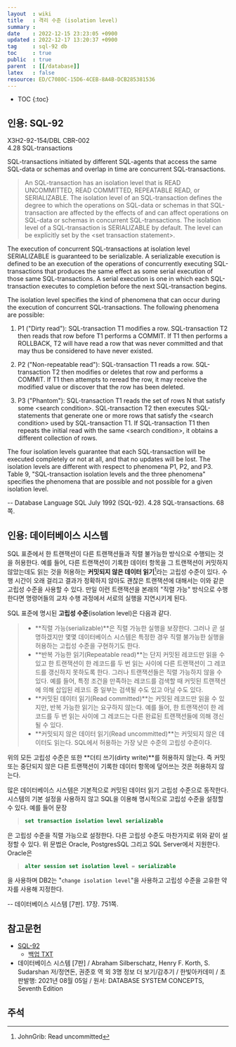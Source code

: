 ```yaml
---
layout  : wiki
title   : 격리 수준 (isolation level)
summary : 
date    : 2022-12-15 23:23:05 +0900
updated : 2022-12-17 13:20:37 +0900
tag     : sql-92 db
toc     : true
public  : true
parent  : [[/database]]
latex   : false
resource: ED/C7080C-15D6-4CEB-8A4B-DCB285381536
---
```

* TOC
{:toc}

## 인용: SQL-92

>
X3H2-92-154/DBL CBR-002  
4.28 SQL-transactions
>
SQL-transactions initiated by different SQL-agents that access the same SQL-data or schemas and overlap in time are concurrent SQL-transactions.
>
> An SQL-transaction has an isolation level that is READ UNCOMMITTED, READ COMMITTED, REPEATABLE READ, or SERIALIZABLE. The isolation level of an SQL-transaction defines the degree to which the operations on SQL-data or schemas in that SQL-transaction are affected by the effects of and can affect operations on SQL-data or schemas in concurrent SQL-transactions. The isolation level of a SQL-transaction is SERIALIZABLE by default. The level can be explicitly set by the \<set transaction statement>.
>
The execution of concurrent SQL-transactions at isolation level
SERIALIZABLE is guaranteed to be serializable. A serializable execution is defined to be an execution of the operations of concurrently executing SQL-transactions that produces the same effect as some serial execution of those same SQL-transactions. A serial execution is one in which each SQL-transaction executes to completion before the next SQL-transaction begins.
>
The isolation level specifies the kind of phenomena that can occur during the execution of concurrent SQL-transactions. The following phenomena are possible:
>
1) P1 ("Dirty read"): SQL-transaction T1 modifies a row. SQL-transaction T2 then reads that row before T1 performs a COMMIT. If T1 then performs a ROLLBACK, T2 will have read a row that was never committed and that may thus be considered to have never existed.
>
2) P2 ("Non-repeatable read"): SQL-transaction T1 reads a row. SQL-transaction T2 then modifies or deletes that row and performs a COMMIT. If T1 then attempts to reread the row, it may receive the modified value or discover that the row has been deleted.
>
3) P3 ("Phantom"): SQL-transaction T1 reads the set of rows N that satisfy some \<search condition>. SQL-transaction T2 then executes SQL-statements that generate one or more rows that satisfy the \<search condition> used by SQL-transaction T1. If SQL-transaction T1 then repeats the initial read with the same \<search condition>, it obtains a different collection of rows.
>
The four isolation levels guarantee that each SQL-transaction will be executed completely or not at all, and that no updates will be lost. The isolation levels are different with respect to phenomena P1, P2, and P3. Table 9, "SQL-transaction isolation levels and the three phenomena" specifies the phenomena that are possible and not possible for a given isolation level.
>
-- Database Language SQL July 1992 (SQL-92). 4.28 SQL-transactions. 68쪽.

## 인용: 데이터베이스 시스템

>
SQL 표준에서 한 트랜잭션이 다른 트랜잭션들과 직렬 불가능한 방식으로 수행되는 것을 허용한다.
예를 들어, 다른 트랜잭션이 기록한 데이터 항목을 그 트랜잭션이 커밋하지 않았는데도 읽는 것을 허용하는 **커밋되지 않은 데이터 읽기**[^johngrib-28527]라는 고립성 수준이 있다.
수행 시간이 오래 걸리고 결과가 정확하지 않아도 괜찮은 트랜잭션에 대해서는 이와 같은 고립성 수준을 사용할 수 있다.
만일 이런 트랜잭션을 본래의 "직렬 가능" 방식으로 수행한다면 명령어들의 교차 수행 과정에서 서로의 실행을 지연시키게 된다.
>
SQL 표준에 명시된 **고립성 수준**(isolation level)은 다음과 같다.
>
> - **직렬 가능(serializable)**은 직렬 가능한 실행을 보장한다. 그러나 곧 설명하겠지만 몇몇 데이터베이스 시스템은 특정한 경우 직렬 불가능한 실행을 허용하는 고립성 수준을 구현하기도 한다.
> - **반복 가능한 읽기(Repeatable read)**는 단지 커밋된 레코드만 읽을 수 있고 한 트랜잭션이 한 레코드를 두 번 읽는 사이에 다른 트랜잭션이 그 레코드를 갱신하지 못하도록 한다. 그러나 트랜잭션들은 직렬 가능하지 않을 수 있다. 예를 들어, 특정 조건을 만족하는 레코드를 검색할 때 커밋된 트랜잭션에 의해 삽입된 레코드 중 일부는 검색될 수도 있고 아닐 수도 있다.
> - **커밋된 데이터 읽기(Read committed)**는 커밋된 레코드만 읽을 수 있지만, 반복 가능한 읽기는 요구하지 않는다. 예를 들어, 한 트랜잭션이 한 레코드를 두 번 읽는 사이에 그 레코드는 다른 완료된 트랜잭션들에 의해 갱신될 수 있다.
> - **커밋되지 않은 데이터 읽기(Read uncommitted)**는 커밋되지 않은 데이터도 읽는다. SQL에서 허용하는 가장 낮은 수준의 고립성 수준이다.
>
위의 모든 고립성 수준은 또한 **더티 쓰기(dirty write)**를 허용하지 않는다.
즉 커밋 또는 중단되지 않은 다른 트랜잭션이 기록한 데이터 항목에 덮어쓰는 것은 허용하지 않는다.
>
많은 데이터베이스 시스템은 기본적으로 커밋된 데이터 읽기 고립성 수준으로 동작한다.
시스템의 기본 설정을 사용하지 않고 SQL을 이용해 명시적으로 고립성 수준을 설정할 수 있다. 예를 들어 문장
>
> ```sql
> set transaction isolation level serializable
> ```
>
은 고립성 수준을 직렬 가능으로 설정한다. 다른 고립성 수준도 마찬가지로 위와 같이 설정할 수 있다.
위 문법은 Oracle, PostgresSQL 그리고 SQL Server에서 지원한다. Oracle은
> ```sql
> alter session set isolation level = serializable
> ```
>
을 사용하며 DB2는 "`change isolation level`"을 사용하고 고립성 수준을 고유한 약자를 사용해 지정한다.
>
-- 데이터베이스 시스템 [7판]. 17장. 751쪽.


## 참고문헌

- [SQL-92]( http://www.contrib.andrew.cmu.edu/~shadow/sql/sql1992.txt )
    - [백업 TXT]( ./resource/ED/C7080C-15D6-4CEB-8A4B-DCB285381536/sql1992.txt )
- 데이터베이스 시스템 [7판] / Abraham Silberschatz, Henry F. Korth, S. Sudarshan 저/정연돈, 권준호 역 외 3명 정보 더 보기/감추기 / 한빛아카데미 / 초판발행: 2021년 08월 05일 / 원서: DATABASE SYSTEM CONCEPTS, Seventh Edition

## 주석

[^johngrib-28527]: JohnGrib: Read uncommitted


